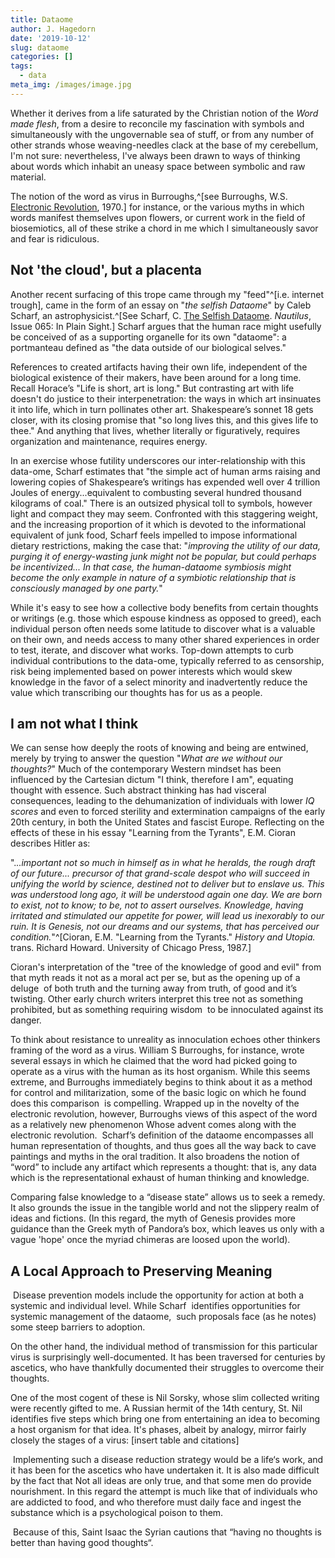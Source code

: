 ```yaml
---
title: Dataome
author: J. Hagedorn
date: '2019-10-12'
slug: dataome
categories: []
tags:
  - data
meta_img: /images/image.jpg
---
```


Whether it derives from a life saturated by the Christian notion of the *Word made flesh*, from a desire to reconcile my fascination with symbols and simultaneously with the ungovernable sea of stuff, or from any number of other strands whose weaving-needles clack at the base of my cerebellum, I'm not sure: nevertheless, I've always been drawn to ways of thinking about words which inhabit an uneasy space between symbolic and raw material.

The notion of the word as virus in Burroughs,^[see Burroughs, W.S. [Electronic Revolution](http://www.ubu.com/historical/burroughs/electronic_revolution.pdf), 1970.] for instance, or the various myths in which words manifest themselves upon flowers, or current work in the field of biosemiotics, all of these strike a chord in me which I simultaneously savor and fear is ridiculous.

## Not 'the cloud', but a placenta

Another recent surfacing of this trope came through my "feed"^[i.e. internet trough], came in the form of an essay on "*the selfish Dataome*" by Caleb Scharf, an astrophysicist.^[See Scharf, C. [The Selfish Dataome](http://nautil.us/issue/65/in-plain-sight/the-selfish-dataome). *Nautilus*, Issue 065: In Plain Sight.] Scharf argues that the human race might usefully be conceived of as a supporting organelle for its own "dataome": a portmanteau defined as "the data outside of our biological selves."  

References to created artifacts having their own life, independent of the biological existence of their makers, have been around for a long time. Recall Horace’s "Life is short, art is long."  But contrasting art with life doesn't  do justice to their interpenetration: the ways in which art insinuates it into life, which in turn pollinates other art.  Shakespeare’s sonnet 18 gets closer, with its closing promise that "so long lives this, and this gives life to thee."  And anything that lives, whether literally or figuratively, requires organization and maintenance, requires energy.

In an exercise whose futility underscores our inter-relationship with this data-ome, Scharf estimates that "the simple act of human arms raising and lowering copies of Shakespeare’s writings has expended well over 4 trillion Joules of energy...equivalent to combusting several hundred thousand kilograms of coal."  There is an outsized physical toll to symbols, however light and compact they may seem.  Confronted with this staggering weight, and the increasing proportion of it which is devoted to the informational equivalent of junk food, Scharf feels impelled to impose informational dietary restrictions, making the case that: "*improving the utility of our data, purging it of energy-wasting junk might not be popular, but could perhaps be incentivized... In that case, the human-dataome symbiosis might become the only example in nature of a symbiotic relationship that is consciously managed by one party.*"

While it's easy to see how a collective body benefits from certain thoughts or writings (e.g. those which espouse kindness as opposed to greed), each individual person often needs some latitude to discover what is a valuable on their own, and needs access to many other shared experiences in order to test, iterate, and discover what works.  Top-down attempts to curb individual contributions to the data-ome, typically referred to as censorship, risk being implemented based on power interests which would skew knowledge in the favor of a select minority and inadvertently reduce the value which transcribing our thoughts has for us as a people. 

## I am not what I think

We can sense how deeply the roots of knowing and being are entwined, merely by trying to answer the question "*What are we without our thoughts?*"  Much of the contemporary Western mindset has been influenced by the Cartesian dictum "I think, therefore I am", equating thought with essence. Such abstract thinking has had visceral consequences, leading to the dehumanization of individuals with lower *IQ scores* and even to forced sterility and extermination campaigns of the early 20th century, in both the United States and fascist Europe.  Reflecting on the effects of these in his essay "Learning from the Tyrants", E.M. Cioran describes Hitler as: 

".*..important not so much in himself as in what he heralds, the rough draft of our future... precursor of that grand-scale despot who will succeed in unifying the world by science, destined not to deliver but to enslave us.  This was understood long ago, it will be understood again one day.  We are born to exist, not to know; to be, not to assert ourselves.  Knowledge, having irritated and stimulated our appetite for power, will lead us inexorably to our ruin.  It is Genesis, not our dreams and our systems, that has perceived our condition.*"^[Cioran, E.M. "Learning from the Tyrants." *History and Utopia.* trans. Richard Howard. University of Chicago Press, 1987.]

Cioran's interpretation of the "tree of the knowledge of good and evil" from that myth reads it not as a moral act per se, but as the opening up of a deluge  of both truth and the turning away from truth, of good and it’s twisting. Other early church writers interpret this tree not as something prohibited, but as something requiring wisdom  to be innoculated against its danger.

To think about resistance to unreality as innoculation echoes other thinkers framing of the word as a virus. William S Burroughs, for instance, wrote several essays in which he claimed that the word had picked going to operate as a virus with the human as its host organism. While this seems extreme, and Burroughs immediately begins to think about it as a method for control and militarization, some of the basic logic on which he found does this comparison  is compelling. Wrapped up in the novelty of the electronic revolution, however, Burroughs views of this aspect of the word as a relatively new phenomenon Whose advent comes along with the electronic revolution. 
Scharf’s definition of the dataome encompasses all human representation of thoughts, and thus goes all the way back to cave paintings and myths in the oral tradition. It also broadens the notion of “word” to include any artifact which represents a thought: that is, any data which is the representational exhaust of human thinking and knowledge.

Comparing false knowledge to a “disease state” allows us to seek a remedy. It also grounds the issue in the tangible world and not the slippery realm of ideas and fictions. (In this regard, the myth of Genesis provides more guidance than the Greek myth of Pandora’s box, which leaves us only with a vague 'hope' once the myriad chimeras are loosed upon the world).

## A Local Approach to Preserving Meaning

 Disease prevention models include the opportunity for action at both a systemic and individual level. While Scharf  identifies opportunities for systemic management of the dataome,  such proposals face (as he notes) some steep barriers to adoption.

On the other hand, the individual method of transmission for this particular virus is surprisingly well-documented.  It has been traversed for centuries by ascetics, who have thankfully documented their struggles to overcome their thoughts.

One of the most cogent of these is Nil Sorsky, whose slim collected writing were recently gifted to me.  A Russian hermit of the 14th century, St. Nil identifies five steps which bring one from entertaining an idea to becoming a host organism for that idea. It's phases, albeit by analogy, mirror fairly closely the stages of a virus: [insert table and citations]

 Implementing such a disease reduction strategy would be a life‘s work, and it has been for the ascetics who have undertaken it. It is also made difficult by the fact that Not all ideas are only true, and that some men do provide nourishment. In this regard the attempt is much like that of individuals who are addicted to food, and who therefore must daily face and ingest the substance which is a psychological poison to them.

 Because of this, Saint Isaac the Syrian cautions that “having no thoughts is better than having good thoughts“.
